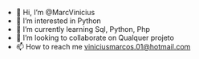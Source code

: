 - 👋 Hi, I’m @MarcVinicius
- 👀 I’m interested in Python
- 🌱 I’m currently learning Sql, Python, Php
- 💞️ I’m looking to collaborate on Qualquer projeto
- 📫 How to reach me viniciusmarcos.01@hotmail.com

<!---
MarcVinicius/MarcVinicius is a ✨ special ✨ repository because its `README.md` (this file) appears on your GitHub profile.
You can click the Preview link to take a look at your changes.
--->
